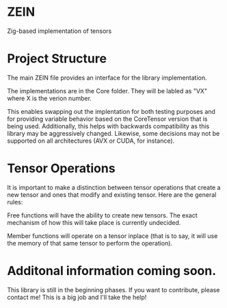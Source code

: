 # ZEIN
Zig-based implementation of tensors

# Project Structure
The main ZEIN file provides an interface for the library implementation.

The implementations are in the Core folder. They will be labled as "VX" where X is the verion number.

This enables swapping out the implentation for both testing purposes and for providing variable behavior based on the CoreTensor version that is being used.
Additionally, this helps with backwards compatibility as this library may be aggressively changed. Likewise, some decisions may not be supported on all 
architectures (AVX or CUDA, for instance).

# Tensor Operations
It is important to make a distinction between tensor operations that create a new tensor 
and ones that modify and existing tensor. Here are the general rules:

  Free functions will have the ability to create new tensors. The exact mechanism of
  how this will take place is currently undecided.

  Member functions will operate on a tensor inplace (that is to say, it will use the
  memory of that same tensor to perform the operation).

# Additonal information coming soon.
This library is still in the beginning phases. If you want to contribute, please
contact me! This is a big job and I'll take the help!
